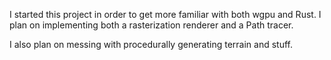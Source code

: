 I started this project in order to get more familiar with both wgpu and Rust.
I plan on implementing both a rasterization renderer and a Path tracer.

I also plan on messing with procedurally generating terrain and stuff.
